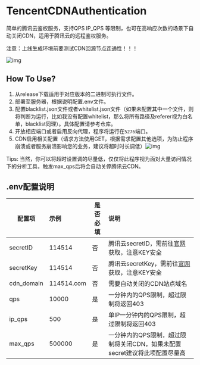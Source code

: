 # TencentCDNAuthentication
简单的腾讯云鉴权服务，支持QPS IP_QPS 等限制，也可在高响应次数的场景下自动关闭CDN，适用于腾讯云的远程鉴权服务。

注意：上线生成环境前要测试CDN回源节点连通性！！！

![img](https://qcloudimg.tencent-cloud.cn/image/document/d26215edda04745d6fdee7d68ef64cc5.jpg?1)

## How To Use?

1. 从release下载适用于对应版本的二进制可执行文件。
2. 部署至服务器，根据说明配置.env文件。
3. 配置blacklist.json文件或者whitelist.json文件（如果未配置其中一个文件，则将判断为运行，比如我没有配置whitelist，那么将所有路径及referer视为白名单，blacklist同理）。具体配置请参考仓库。
4. 开放相应端口或者启用反向代理，程序将运行在`5276`端口。
5. CDN启用相关配置（请求方法使用GET，根据需求配置其他选项，为防止程序崩溃或者服务崩溃影响您的业务，建议将超时时长调低）![img](https://qcloudimg.tencent-cloud.cn/image/document/b9a476dda2f433adc8dc49d0d263d4aa.png)

Tips: 当然，你可以将超时设置调的尽量低，仅仅将此程序视为面对大量访问情况下的分析工具，触发max_qps后将会自动关停腾讯云CDN。


## .env配置说明

| 配置项     | 示例       | 是否必填 | 说明                                                         |
| ---------- | :--------- | -------- | :----------------------------------------------------------- |
| secretID   | 114514     | 否       | 腾讯云secretID，需前往[官网](https://console.cloud.tencent.com/cam/capi)获取，注意KEY安全 |
| secretKey  | 114514     | 否       | 腾讯云secretKey，需前往[官网](https://console.cloud.tencent.com/cam/capi)获取，注意KEY安全 |
| cdn_domain | 114514.com | 否       | 需要自动关闭的CDN站点域名                                    |
| qps        | 10000      | 是       | 一分钟内的QPS限制，超过限制将返回403                         |
| ip_qps     | 500        | 是       | 单IP一分钟内的QPS限制，超过限制将返回403                     |
| max_qps    | 500000     | 是       | 一分钟内的QPS限制，超过限制将关闭CDN，如果未配置secret建议将此项配置尽量高 |
